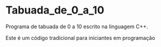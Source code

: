 # Tabuada_de_0_a_10

Programa de tabuada de 0 a 10 escrito na linguagem C++.

Este é um código tradicional para iniciantes em programação
